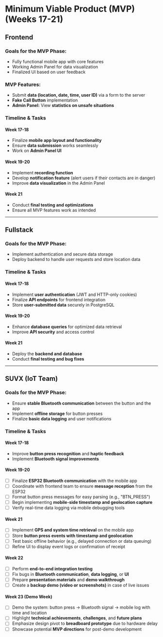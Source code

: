 # Minimum Viable Product (MVP) (Weeks 17-21)

## Frontend

### Goals for the MVP Phase:

- Fully functional mobile app with core features
- Working Admin Panel for data visualization
- Finalized UI based on user feedback

### MVP Features:

- Submit **data (location, date, time, user ID)** via a form to the server
- **Fake Call Button** implementation
- **Admin Panel:** View **statistics on unsafe situations**

### Timeline & Tasks

#### **Week 17-18**

- Finalize **mobile app layout and functionality**
- Ensure **data submission** works seamlessly
- Work on **Admin Panel UI**

#### **Week 19-20**

- Implement **recording function**
- Develop **notification feature** (alert users if their contacts are in danger)
- Improve **data visualization** in the Admin Panel

#### **Week 21**

- Conduct **final testing and optimizations**
- Ensure all MVP features work as intended

---

## Fullstack

### Goals for the MVP Phase:

- Implement authentication and secure data storage
- Deploy backend to handle user requests and store location data

### Timeline & Tasks

#### **Week 17-18**

- Implement **user authentication** (JWT and HTTP-only cookies)
- Finalize **API endpoints** for frontend integration
- Store **user-submitted data** securely in PostgreSQL

#### **Week 19-20**

- Enhance **database queries** for optimized data retrieval
- Improve **API security** and access control

#### **Week 21**

- Deploy the **backend and database**
- Conduct **final testing and bug fixes**

---

## SUVX (IoT Team)

### Goals for the MVP Phase:

- Ensure **stable Bluetooth communication** between the button and the app
- Implement **offline storage** for button presses
- Finalize **basic data logging** and user notifications

### Timeline & Tasks

#### **Week 17-18**

- Improve **button press recognition** and **haptic feedback**
- Implement **Bluetooth signal improvements**

#### **Week 19-20**

- [ ] Finalize **ESP32 Bluetooth communication** with the mobile app
- [ ] Coordinate with frontend team to ensure **message reception** from the ESP32
- [ ] Format button press messages for easy parsing (e.g., "BTN_PRESS")
- [ ] Begin implementing **mobile-side timestamp and geolocation capture**
- [ ] Verify real-time data logging via mobile debugging tools

#### **Week 21**

- [ ] Implement **GPS and system time retrieval** on the mobile app
- [ ] Store **button press events with timestamp and geolocation**
- [ ] Test basic offline behavior (e.g., delayed connection or data queuing)
- [ ] Refine UI to display event logs or confirmation of receipt

#### **Week 22**

- [ ] Perform **end-to-end integration testing**
- [ ] Fix bugs in **Bluetooth communication**, **data logging**, or **UI**
- [ ] Prepare **presentation materials** and **demo walkthrough**
- [ ] Create a **backup demo (video or screenshots)** in case of live issues

#### **Week 23 (Demo Week)**  
* [ ] Demo the system: button press → Bluetooth signal → mobile log with time and location  
* [ ] Highlight **technical achievements**, **challenges**, and **future plans**  
* [ ] Emphasize design pivot to **breadboard prototype** due to hardware delay  
* [ ] Showcase potential **MVP directions** for post-demo development  
